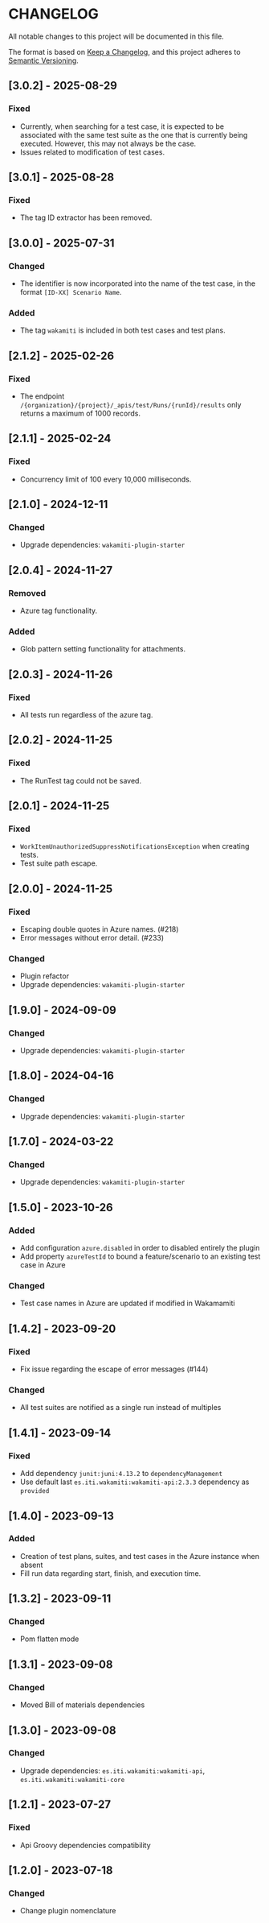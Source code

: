# CHANGELOG

All notable changes to this project will be documented in this file.

The format is based on [Keep a Changelog][1],
and this project adheres to [Semantic Versioning][2].


## [3.0.2] - 2025-08-29

### Fixed
- Currently, when searching for a test case, it is expected to be associated 
  with the same test suite as the one that is currently being executed.
  However, this may not always be the case.
- Issues related to modification of test cases.


## [3.0.1] - 2025-08-28

### Fixed
- The tag ID extractor has been removed.


## [3.0.0] - 2025-07-31

### Changed
- The identifier is now incorporated into the name of the test case, in the 
  format `[ID-XX] Scenario Name`.

### Added
- The tag `wakamiti` is included in both test cases and test plans.


## [2.1.2] - 2025-02-26

### Fixed
- The endpoint `/{organization}/{project}/_apis/test/Runs/{runId}/results` 
  only returns a maximum of 1000 records.


## [2.1.1] - 2025-02-24

### Fixed
- Concurrency limit of 100 every 10,000 milliseconds.


## [2.1.0] - 2024-12-11

### Changed
- Upgrade dependencies: `wakamiti-plugin-starter`


## [2.0.4] - 2024-11-27

### Removed
- Azure tag functionality.

### Added
- Glob pattern setting functionality for attachments.


## [2.0.3] - 2024-11-26

### Fixed
- All tests run regardless of the azure tag.


## [2.0.2] - 2024-11-25

### Fixed
- The RunTest tag could not be saved.


## [2.0.1] - 2024-11-25

### Fixed
- `WorkItemUnauthorizedSuppressNotificationsException` when creating tests.
- Test suite path escape.


## [2.0.0] - 2024-11-25

### Fixed
- Escaping double quotes in Azure names. (#218)
- Error messages without error detail. (#233)

### Changed
- Plugin refactor
- Upgrade dependencies: `wakamiti-plugin-starter`


## [1.9.0] - 2024-09-09

### Changed
- Upgrade dependencies: `wakamiti-plugin-starter`


## [1.8.0] - 2024-04-16

### Changed
- Upgrade dependencies: `wakamiti-plugin-starter`


## [1.7.0] - 2024-03-22

### Changed
- Upgrade dependencies: `wakamiti-plugin-starter`


## [1.5.0] - 2023-10-26

### Added
- Add configuration `azure.disabled` in order to disabled entirely the plugin
- Add property `azureTestId` to bound a feature/scenario to an existing test case in Azure

### Changed
- Test case names in Azure are updated if modified in Wakamamiti


## [1.4.2] - 2023-09-20

### Fixed
- Fix issue regarding the escape of error messages (#144)

### Changed
- All test suites are notified as a single run instead of multiples


## [1.4.1] - 2023-09-14

### Fixed
- Add dependency `junit:juni:4.13.2` to `dependencyManagement`
- Use default last `es.iti.wakamiti:wakamiti-api:2.3.3` dependency as `provided`


## [1.4.0] - 2023-09-13

### Added
- Creation of test plans, suites, and test cases in the Azure instance when absent
- Fill run data regarding start, finish, and execution time.


## [1.3.2] - 2023-09-11

### Changed
- Pom flatten mode


## [1.3.1] - 2023-09-08

### Changed
- Moved Bill of materials dependencies


## [1.3.0] - 2023-09-08

### Changed
- Upgrade dependencies: `es.iti.wakamiti:wakamiti-api`, `es.iti.wakamiti:wakamiti-core`


## [1.2.1] - 2023-07-27

### Fixed
- Api Groovy dependencies compatibility


## [1.2.0] - 2023-07-18

### Changed
- Change plugin nomenclature




[1]: <https://keepachangelog.com/en/1.0.0/>
[2]: <https://semver.org>